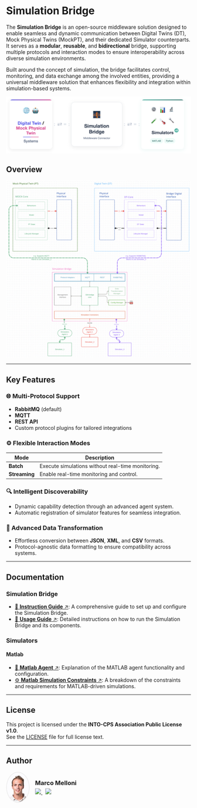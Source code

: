 # Simulation Bridge

The **Simulation Bridge** is an open-source middleware solution designed to enable seamless and dynamic communication between Digital Twins (DT), Mock Physical Twins (MockPT), and their dedicated Simulator counterparts. It serves as a **modular**, **reusable**, and **bidirectional** bridge, supporting multiple protocols and interaction modes to ensure interoperability across diverse simulation environments.

Built around the concept of simulation, the bridge facilitates control, monitoring, and data exchange among the involved entities, providing a universal middleware solution that enhances flexibility and integration within simulation-based systems.

![Project](images/project.png)

## Overview

![Simulation Bridge Architecture](images/software_architecture.png)

---

## Key Features

### 🌐 Multi-Protocol Support

- **RabbitMQ** (default)
- **MQTT**
- **REST API**
- Custom protocol plugins for tailored integrations

### ⚙️ Flexible Interaction Modes

| **Mode**      | **Description**                                   |
| ------------- | ------------------------------------------------- |
| **Batch**     | Execute simulations without real-time monitoring. |
| **Streaming** | Enable real-time monitoring and control.          |

### 🔍 Intelligent Discoverability

- Dynamic capability detection through an advanced agent system.
- Automatic registration of simulator features for seamless integration.

### 🔄 Advanced Data Transformation

- Effortless conversion between **JSON**, **XML**, and **CSV** formats.
- Protocol-agnostic data formatting to ensure compatibility across systems.

---

## Documentation

### Simulation Bridge

- [📘 **Instruction Guide** ↗](INSTRUCTION.md): A comprehensive guide to set up and configure the Simulation Bridge.
- [🚀 **Usage Guide** ↗](USAGE.md): Detailed instructions on how to run the Simulation Bridge and its components.

### Simulators

#### Matlab

- [🔗 **Matlab Agent** ↗](agents/matlab/README.md): Explanation of the MATLAB agent functionality and configuration.
- [⚙️ **Matlab Simulation Constraints** ↗](agents/matlab/matlab_agent/docs/README.md): A breakdown of the constraints and requirements for MATLAB-driven simulations.

---

## License

This project is licensed under the **INTO-CPS Association Public License v1.0**.  
See the [LICENSE](./LICENSE) file for full license text.

---

## Author

<div align="left" style="display: flex; align-items: center; gap: 15px;">
  <img src="images/profile.jpg" width="60" style="border-radius: 50%; border: 2px solid #eee;"/>
  <div>
    <h3 style="margin: 0;">Marco Melloni</h3>
    <div style="margin-top: 5px;">
      <a href="https://www.linkedin.com/in/marco-melloni/">
        <img src="https://img.shields.io/badge/LinkedIn-Connect-blue?style=flat-square&logo=linkedin"/>
      </a>
      <a href="https://github.com/marcomelloni" style="margin-left: 8px;">
        <img src="https://img.shields.io/badge/GitHub-Profile-black?style=flat-square&logo=github"/>
      </a>
    </div>
  </div>
</div>
